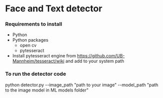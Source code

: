 # Face and Text detector

### Requirements to install 
- Python
- Python packages
  - open cv
  - pytesseract
- Install pytesseract engine from https://github.com/UB-Mannheim/tesseract/wiki and add to your system path

### To run the detector code
python detector.py --image_path "path to your image" --model_path "path to the image model in ML models folder"


